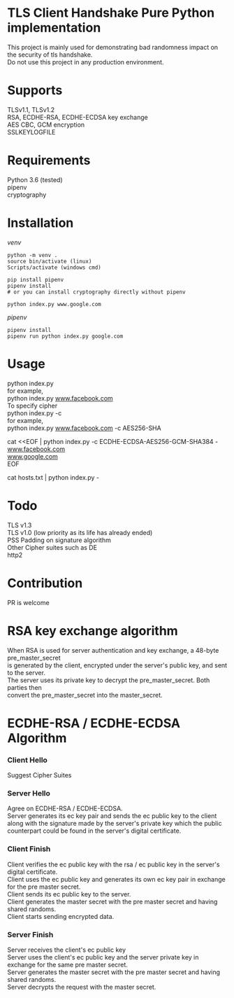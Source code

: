 # TLS Client Handshake Pure Python implementation #
This project is mainly used for demonstrating bad randomness impact on the security of tls handshake.    
Do not use this project in any production environment.    

# Supports #
TLSv1.1, TLSv1.2  
RSA, ECDHE-RSA, ECDHE-ECDSA key exchange  
AES CBC, GCM encryption  
SSLKEYLOGFILE

# Requirements #
Python 3.6 (tested)  
pipenv  
cryptography  

# Installation #
*venv*  
```
python -m venv .
source bin/activate (linux)
Scripts/activate (windows cmd)

pip install pipenv
pipenv install
# or you can install cryptography directly without pipenv

python index.py www.google.com
```

*pipenv*
```
pipenv install
pipenv run python index.py google.com
```

# Usage #
python index.py <domain>  
for example,  
python index.py www.facebook.com  
To specify cipher  
python index.py <domain> -c <cipher>  
for example,  
python index.py www.facebook.com -c AES256-SHA

cat <<EOF | python index.py -c ECDHE-ECDSA-AES256-GCM-SHA384 -   
www.facebook.com  
www.google.com   
EOF  

cat hosts.txt | python index.py -

# Todo #
TLS v1.3  
TLS v1.0 (low priority as its life has already ended)  
PSS Padding on signature algorithm  
Other Cipher suites such as DE  
http2  


# Contribution #
PR is welcome

# RSA key exchange algorithm
When RSA is used for server authentication and key exchange, a 48-byte pre_master_secret  
is generated by the client, encrypted under the server's public key, and sent to the server.  
The server uses its private key to decrypt the pre_master_secret.  Both parties then  
convert the pre_master_secret into the master_secret.

# ECDHE-RSA / ECDHE-ECDSA Algorithm
### Client Hello
Suggest Cipher Suites
### Server Hello
Agree on ECDHE-RSA / ECDHE-ECDSA.  
Server generates its ec key pair and sends the ec public key to the client along with the signature made by the server's private key which the public counterpart could be found in the server's digital certificate.  
### Client Finish
Client verifies the ec public key with the rsa / ec public key in the server's digital certificate.  
Client uses the ec public key and generates its own ec key pair in exchange for the pre master secret.  
Client sends its ec public key to the server.  
Client generates the master secret with the pre master secret and having shared randoms.  
Client starts sending encrypted data.  
### Server Finish
Server receives the client's ec public key  
Server uses the client's ec public key and the server private key in exchange for the same pre master secret.  
Server generates the master secret with the pre master secret and having shared randoms.  
Server decrypts the request with the master secret.  
